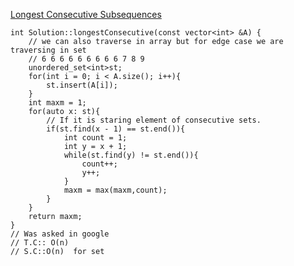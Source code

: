 [Longest Consecutive Subsequences](https://www.scaler.com/academy/mentee-dashboard/class/34564/assignment/problems/152/?navref=cl_pb_nv_tb)

```
int Solution::longestConsecutive(const vector<int> &A) {
    // we can also traverse in array but for edge case we are traversing in set
    // 6 6 6 6 6 6 6 6 6 7 8 9 
    unordered_set<int>st;
    for(int i = 0; i < A.size(); i++){
        st.insert(A[i]);
    }
    int maxm = 1;
    for(auto x: st){
        // If it is staring element of consecutive sets.
        if(st.find(x - 1) == st.end()){
            int count = 1;
            int y = x + 1;
            while(st.find(y) != st.end()){
                count++;
                y++;
            }
            maxm = max(maxm,count);
        }
    }
    return maxm;
}
// Was asked in google
// T.C:: O(n)
// S.C::O(n)  for set


```
